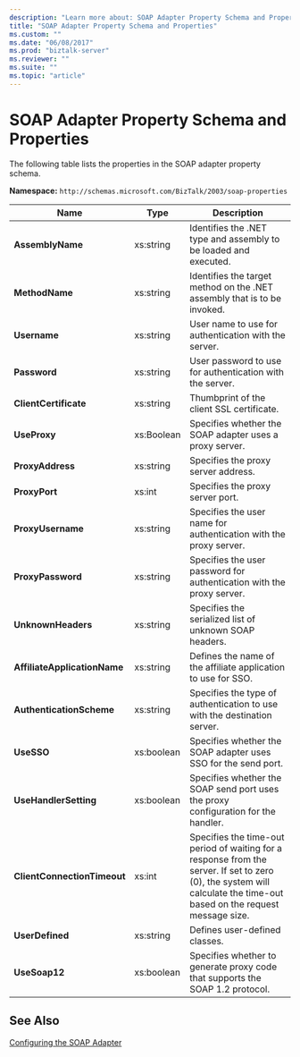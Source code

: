 ```yaml
---
description: "Learn more about: SOAP Adapter Property Schema and Properties"
title: "SOAP Adapter Property Schema and Properties"
ms.custom: ""
ms.date: "06/08/2017"
ms.prod: "biztalk-server"
ms.reviewer: ""
ms.suite: ""
ms.topic: "article"
---
```

# SOAP Adapter Property Schema and Properties
The following table lists the properties in the SOAP adapter property schema.  
  
 **Namespace:** `http://schemas.microsoft.com/BizTalk/2003/soap-properties`  
  
|Name|Type|Description|  
|----------|----------|-----------------|  
|**AssemblyName**|xs:string|Identifies the .NET type and assembly to be loaded and executed.|  
|**MethodName**|xs:string|Identifies the target method on the .NET assembly that is to be invoked.|  
|**Username**|xs:string|User name to use for authentication with the server.|  
|**Password**|xs:string|User password to use for authentication with the server.|  
|**ClientCertificate**|xs:string|Thumbprint of the client SSL certificate.|  
|**UseProxy**|xs:Boolean|Specifies whether the SOAP adapter uses a proxy server.|  
|**ProxyAddress**|xs:string|Specifies the proxy server address.|  
|**ProxyPort**|xs:int|Specifies the proxy server port.|  
|**ProxyUsername**|xs:string|Specifies the user name for authentication with the proxy server.|  
|**ProxyPassword**|xs:string|Specifies the user password for authentication with the proxy server.|  
|**UnknownHeaders**|xs:string|Specifies the serialized list of unknown SOAP headers.|  
|**AffiliateApplicationName**|xs:string|Defines the name of the affiliate application to use for SSO.|  
|**AuthenticationScheme**|xs:string|Specifies the type of authentication to use with the destination server.|  
|**UseSSO**|xs:boolean|Specifies whether the SOAP adapter uses SSO for the send port.|  
|**UseHandlerSetting**|xs:boolean|Specifies whether the SOAP send port uses the proxy configuration for the handler.|  
|**ClientConnectionTimeout**|xs:int|Specifies the time-out period of waiting for a response from the server. If set to zero (0), the system will calculate the time-out based on the request message size.|  
|**UserDefined**|xs:string|Defines user-defined classes.|  
|**UseSoap12**|xs:boolean|Specifies whether to generate proxy code that supports the SOAP 1.2 protocol.|  
  
## See Also  
 [Configuring the SOAP Adapter](../core/configuring-the-soap-adapter.md)
